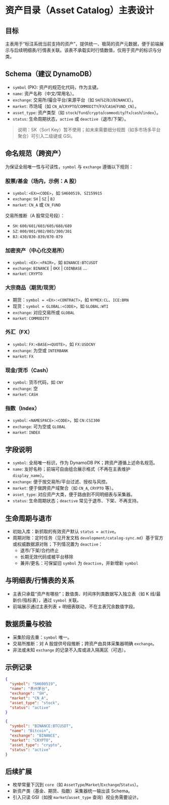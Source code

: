 # 资产目录（Asset Catalog）主表设计

## 目标

主表用于“标注系统当前支持的资产”，提供统一、极简的资产元数据，便于前端展示与后续明细表/行情表关联。该表不承载实时行情数值，仅用于资产的标识与分类。

## Schema（建议 DynamoDB）

- `symbol` (PK): 资产的规范化代码，作为主键。
- `name`: 资产名称（中文/常用名）。
- `exchange`: 交易所/撮合平台/来源平台（如 `SH`/`SZ`/`BJ`/`BINANCE`）。
- `market`: 市场域（如 `CN_A`/`CRYPTO`/`COMMODITY`/`FX`/`CASH`/`FUND_CN`）。
- `asset_type`: 资产类型（如 `stock`/`fund`/`crypto`/`commodity`/`fx`/`cash`/`index`）。
- `status`: 生命周期状态，`active` 或 `deactive`（退市/下架）。

> 说明：SK（Sort Key）暂不使用；如未来需要细分视图（如多市场多平台聚合）可引入二级键或 GSI。

## 命名规范（跨资产）

为保证全局唯一性与可读性，`symbol` 与 `exchange` 遵循以下规则：

### 股票/基金（场内，示例：A 股）

- `symbol`: `<EX><CODE>`，如 `SH600519`、`SZ159915`
- `exchange`: `SH` | `SZ` | `BJ`
- `market`: `CN_A` 或 `CN_FUND`

交易所推断（A 股常见号段）：

- `SH`: `600/601/603/605/688/689`
- `SZ`: `000/001/002/003/300/301`
- `BJ`: `430/830-839/870-879`

### 加密资产（中心化交易所）

- `symbol`: `<EX>:<PAIR>`，如 `BINANCE:BTCUSDT`
- `exchange`: `BINANCE` | `OKX` | `COINBASE` ...
- `market`: `CRYPTO`

### 大宗商品（期货/现货）

- 期货：`symbol = <EX>:<CONTRACT>`，如 `NYMEX:CL`、`ICE:BRN`
- 现货：`symbol = GLOBAL:<CODE>`，如 `GLOBAL:WTI`
- `exchange`: 对应交易所或 `GLOBAL`
- `market`: `COMMODITY`

### 外汇（FX）

- `symbol`: `FX:<BASE><QUOTE>`，如 `FX:USDCNY`
- `exchange`: 为空或 `INTERBANK`
- `market`: `FX`

### 现金/货币（Cash）

- `symbol`: 货币代码，如 `CNY`
- `exchange`: 空
- `market`: `CASH`

### 指数（Index）

- `symbol`: `<NAMESPACE>:<CODE>`，如 `CN:CSI300`
- `exchange`: 可为空或 `GLOBAL`
- `market`: `INDEX`

## 字段说明

- `symbol`: 全局唯一标识，作为 DynamoDB PK；跨资产遵循上述命名规范。
- `name`: 友好名称；前端可自由组合展示格式（不再在主表维护 `display_name`）。
- `exchange`: 便于按交易所/平台过滤、授权与风控。
- `market`: 便于做跨资产域聚合（如 `CN_A`, `CRYPTO` 等）。
- `asset_type`: 对应资产大类，便于路由到不同明细表与采集器。
- `status`: 生命周期状态；`deactive` 常见于退市、下架、不再支持。

## 生命周期与退市

- 初始入库：新抓取的有效资产默认 `status = active`。
- 周期对账：定时任务（见开发文档 `development/catalog-sync.md`）基于官方或权威数据源对账；下列情况置为 `deactive`：
  - 退市/下架/合约终止
  - 长期无效代码或被平台移除
  - 兼并/更名：可保留旧 `symbol` 为 `deactive`，并新增新 `symbol`

## 与明细表/行情表的关系

- 主表只承载“资产有哪些”；数值类、时间序列类数据写入独立表（如 K 线/最新价/指标表），通过 `symbol` 关联。
- 前端展示通过主表列表 + 明细表联动，不在主表冗余数值字段。

## 数据质量与校验

- 采集阶段去重：`symbol` 唯一。
- 交易所推断：对 A 股提供号段推断；跨资产由具体采集器明确 `exchange`。
- 非法或未知 `exchange` 的记录不入库或进入隔离区（可选）。

## 示例记录

```json
{
  "symbol": "SH600519",
  "name": "贵州茅台",
  "exchange": "SH",
  "market": "CN_A",
  "asset_type": "stock",
  "status": "active"
}
```

```json
{
  "symbol": "BINANCE:BTCUSDT",
  "name": "Bitcoin",
  "exchange": "BINANCE",
  "market": "CRYPTO",
  "asset_type": "crypto",
  "status": "active"
}
```

## 后续扩展

- 枚举常量下沉到 `core`（如 `AssetType`/`Market`/`Exchange`/`Status`）。
- 新资产类（基金、期货、指数）采集器统一输出该 Schema。
- 引入只读 GSI（如按 `market`/`asset_type` 查询）视业务需要设计。
